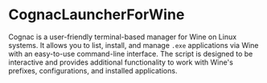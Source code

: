 # CognacLauncherForWine
Cognac is a user-friendly terminal-based manager for Wine on Linux systems. It allows you to list, install, and manage `.exe` applications via Wine with an easy-to-use command-line interface. The script is designed to be interactive and provides additional functionality to work with Wine's prefixes, configurations, and installed applications.
